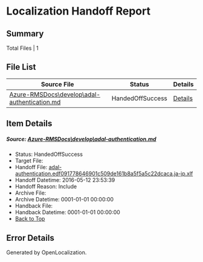 # <a name='report-top'></a> Localization Handoff Report

## Summary
 Total Files | 1

## File List
 Source File | Status | Details 
 ----------- | ------ | ------- 
 [Azure-RMSDocs\develop\adal-authentication.md](https://github.com/Microsoft/Azure-RMSDocs-pr/blob/78350305424bda76436d2a0980f2fa347c7c0135/Azure-RMSDocs/develop/adal-authentication.md) | HandedOffSuccess | [Details](#2c603b1160d8e1acf4ba859ea4b71d3219bb0bba43)

## Item Details
##### <a name='2c603b1160d8e1acf4ba859ea4b71d3219bb0bba43'></a> Source: [Azure-RMSDocs\develop\adal-authentication.md](https://github.com/Microsoft/Azure-RMSDocs-pr/blob/78350305424bda76436d2a0980f2fa347c7c0135/Azure-RMSDocs/develop/adal-authentication.md)
* Status: HandedOffSuccess
* Target File: 
* Handoff File: [adal-authentication.edf091778646901c509de161b8a5f5a5c22dcaca.ja-jp.xlf](https://github.com/Microsoft/EM.handoff/blob/1260aa349011597c6a3a694408dddb5aff5f5569/ol-handoff/Microsoft/Azure-RMSDocs-pr.ja-jp/master/adal-authentication.edf091778646901c509de161b8a5f5a5c22dcaca.ja-jp.xlf)
* Handoff Datetime: 2016-05-12 23:53:39
* Handoff Reason: Include
* Archive File: 
* Archive Datetime: 0001-01-01 00:00:00
* Handback File: 
* Handback Datetime: 0001-01-01 00:00:00
* [Back to Top](#report-top)


## Error Details

Generated by OpenLocalization.
